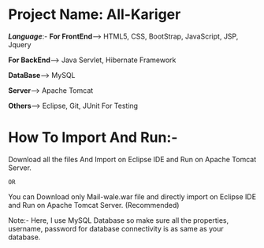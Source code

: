 # Project Name: All-Kariger


_**Language**_:-
**For FrontEnd**--> HTML5, CSS, BootStrap, JavaScript, JSP, Jquery



**For BackEnd**--> Java Servlet, Hibernate Framework



**DataBase**--> MySQL


**Server**--> Apache Tomcat



**Others**--> Eclipse, Git, JUnit For Testing


# How To Import And Run:-
Download all the files And Import on Eclipse IDE and Run on Apache Tomcat  Server.


`OR `

You can Download only Mail-wale.war file and directly import on Eclipse IDE and Run on Apache Tomcat Server. (Recommended)

Note:- Here, I use MySQL Database so make sure all the properties, username, password for database connectivity is as same as your database. 
